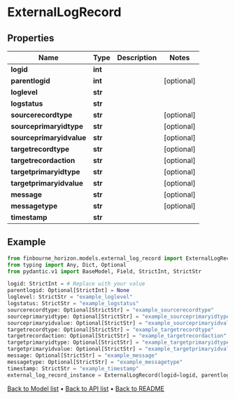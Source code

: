 # ExternalLogRecord

## Properties
Name | Type | Description | Notes
------------ | ------------- | ------------- | -------------
**logid** | **int** |  | 
**parentlogid** | **int** |  | [optional] 
**loglevel** | **str** |  | 
**logstatus** | **str** |  | 
**sourcerecordtype** | **str** |  | [optional] 
**sourceprimaryidtype** | **str** |  | [optional] 
**sourceprimaryidvalue** | **str** |  | [optional] 
**targetrecordtype** | **str** |  | [optional] 
**targetrecordaction** | **str** |  | [optional] 
**targetprimaryidtype** | **str** |  | [optional] 
**targetprimaryidvalue** | **str** |  | [optional] 
**message** | **str** |  | [optional] 
**messagetype** | **str** |  | [optional] 
**timestamp** | **str** |  | 
## Example

```python
from finbourne_horizon.models.external_log_record import ExternalLogRecord
from typing import Any, Dict, Optional
from pydantic.v1 import BaseModel, Field, StrictInt, StrictStr

logid: StrictInt = # Replace with your value
parentlogid: Optional[StrictInt] = None
loglevel: StrictStr = "example_loglevel"
logstatus: StrictStr = "example_logstatus"
sourcerecordtype: Optional[StrictStr] = "example_sourcerecordtype"
sourceprimaryidtype: Optional[StrictStr] = "example_sourceprimaryidtype"
sourceprimaryidvalue: Optional[StrictStr] = "example_sourceprimaryidvalue"
targetrecordtype: Optional[StrictStr] = "example_targetrecordtype"
targetrecordaction: Optional[StrictStr] = "example_targetrecordaction"
targetprimaryidtype: Optional[StrictStr] = "example_targetprimaryidtype"
targetprimaryidvalue: Optional[StrictStr] = "example_targetprimaryidvalue"
message: Optional[StrictStr] = "example_message"
messagetype: Optional[StrictStr] = "example_messagetype"
timestamp: StrictStr = "example_timestamp"
external_log_record_instance = ExternalLogRecord(logid=logid, parentlogid=parentlogid, loglevel=loglevel, logstatus=logstatus, sourcerecordtype=sourcerecordtype, sourceprimaryidtype=sourceprimaryidtype, sourceprimaryidvalue=sourceprimaryidvalue, targetrecordtype=targetrecordtype, targetrecordaction=targetrecordaction, targetprimaryidtype=targetprimaryidtype, targetprimaryidvalue=targetprimaryidvalue, message=message, messagetype=messagetype, timestamp=timestamp)

```

[Back to Model list](../README.md#documentation-for-models) &#8226; [Back to API list](../README.md#documentation-for-api-endpoints) &#8226; [Back to README](../README.md)

